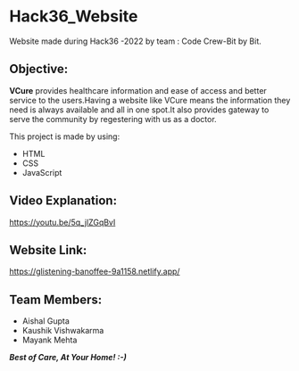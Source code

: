 # Hack36_Website
Website made during Hack36 -2022 by team : Code Crew-Bit by Bit.

Objective:
-------------------------------------------------------------------------------------------------------------------------------------------------------------------------------

**VCure** provides healthcare information and ease of access and better service to the users.Having a website like VCure means the information they need is always available and all in one spot.It also provides gateway to serve the community by regestering with us as a doctor.

This project is made by using:

* HTML
* CSS
* JavaScript

Video Explanation:
---------------------------------------------------------------------------------------------------------------------------------------------------------------------------
https://youtu.be/5q_jlZGqBvI


## Website Link:

https://glistening-banoffee-9a1158.netlify.app/

Team Members:
-----------------------------------------------------------------------------------------------------------------------------------------------------------------------

* Aishal Gupta
* Kaushik Vishwakarma
* Mayank Mehta

***Best of Care, At Your Home! 
:-)***
